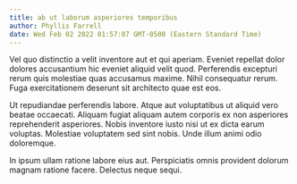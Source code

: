 ```yaml
---
title: ab ut laborum asperiores temporibus
author: Phyllis Farrell
date: Wed Feb 02 2022 01:57:07 GMT-0500 (Eastern Standard Time)
---
```

Vel quo distinctio a velit inventore aut et qui aperiam. Eveniet repellat dolor dolores accusantium hic eveniet aliquid velit quod. Perferendis excepturi rerum quis molestiae quas accusamus maxime. Nihil consequatur rerum. Fuga exercitationem deserunt sit architecto quae est eos.

 Ut repudiandae perferendis labore. Atque aut voluptatibus ut aliquid vero beatae occaecati. Aliquam fugiat aliquam autem corporis ex non asperiores reprehenderit asperiores. Nobis inventore iusto nisi ut ex dicta earum voluptas. Molestiae voluptatem sed sint nobis. Unde illum animi odio doloremque.

 In ipsum ullam ratione labore eius aut. Perspiciatis omnis provident dolorum magnam ratione facere. Delectus neque sequi.